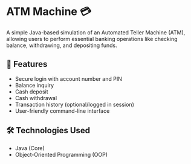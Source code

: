 # ATM Machine 💳

A simple Java-based simulation of an Automated Teller Machine (ATM), allowing users to perform essential banking operations like checking balance, withdrawing, and depositing funds.

## 📌 Features

- Secure login with account number and PIN
- Balance inquiry
- Cash deposit
- Cash withdrawal
- Transaction history (optional/logged in session)
- User-friendly command-line interface

## 🛠️ Technologies Used

- Java (Core)
- Object-Oriented Programming (OOP)
  
